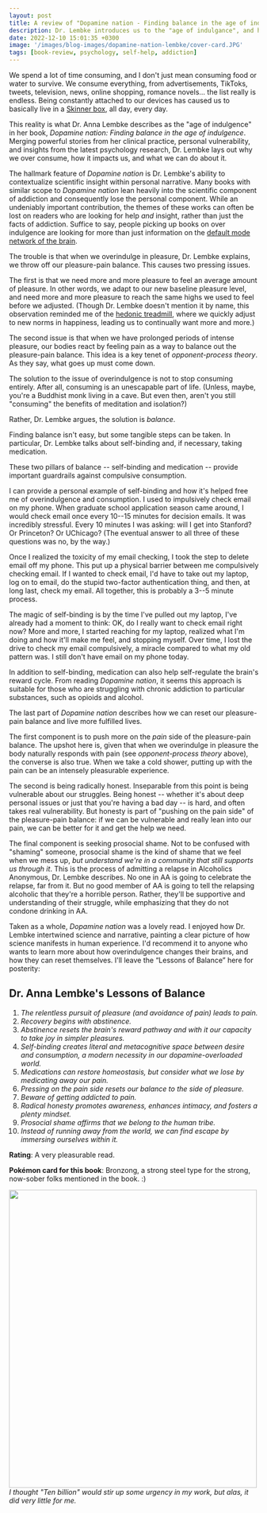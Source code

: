 ```yaml
---
layout: post
title: A review of "Dopamine nation - Finding balance in the age of indulgance" by Anna Lembke, M. D.
description: Dr. Lembke introduces us to the "age of indulgance", and how overindulgance impacts our brains, how we can reset, and how to live with balance and fulfillment in a Skinner box.
date: 2022-12-10 15:01:35 +0300
image: '/images/blog-images/dopamine-nation-lembke/cover-card.JPG'
tags: [book-review, psychology, self-help, addiction]
---
```


We spend a lot of time consuming, and I don't just mean consuming food or water to survive. We consume everything, from advertisements, TikToks, tweets, television, news, online shopping, romance novels... the list really is endless. Being constantly attached to our devices has caused us to basically live in a [Skinner box](https://en.wikipedia.org/wiki/Operant_conditioning_chamber), all day, every day.

This reality is what Dr. Anna Lembke describes as the "age of indulgence" in her book, _Dopamine nation: Finding balance in the age of indulgence_. Merging powerful stories from her clinical practice, personal vulnerability, and insights from the latest psychology research, Dr. Lembke lays out why we over consume, how it impacts us, and what we can do about it.

The hallmark feature of _Dopamine nation_ is Dr. Lembke's ability to contextualize scientific insight within personal narrative. Many books with similar scope to _Dopamine nation_ lean heavily into the scientific component of addiction and consequently lose the personal component. While an undeniably important contribution, the themes of these works can often be lost on readers who are looking for help _and_ insight, rather than just the facts of addiction. Suffice to say, people picking up books on over indulgence are looking for more than just information on the [default mode network of the brain](https://en.wikipedia.org/wiki/Default_mode_network).

The trouble is that when we overindulge in pleasure, Dr. Lembke explains, we throw off our pleasure-pain balance. This causes two pressing issues. 

The first is that we need more and more pleasure to feel an average amount of pleasure. In other words, we adapt to our new baseline pleasure level, and need more and more pleasure to reach the same highs we used to feel before we adjusted. (Though Dr. Lembke doesn't mention it by name, this observation reminded me of the [hedonic treadmill](https://en.wikipedia.org/wiki/Hedonic_treadmill), where we quickly adjust to new norms in happiness, leading us to continually want more and more.) 

The second issue is that when we have prolonged periods of intense pleasure, our bodies react by feeling pain as a way to balance out the pleasure-pain balance. This idea is a key tenet of _opponent-process theory_. As they say, what goes up must come down.

The solution to the issue of overindulgence is not to stop consuming entirely. After all, consuming is an unescapable part of life. (Unless, maybe, you're a Buddhist monk living in a cave. But even then, aren't you still "consuming" the benefits of meditation and isolation?)

Rather, Dr. Lembke argues, the solution is _balance_.

Finding balance isn't easy, but some tangible steps can be taken. In particular, Dr. Lembke talks about self-binding and, if necessary, taking medication. 

These two pillars of balance -- self-binding and medication -- provide important guardrails against compulsive consumption.

I can provide a personal example of self-binding and how it's helped free me of overindulgence and consumption. I used to impulsively check email on my phone. When graduate school application season came around, I would check email once every 10--15 minutes for decision emails. It was incredibly stressful. Every 10 minutes I was asking: will I get into Stanford? Or Princeton? Or UChicago? (The eventual answer to all three of these questions was no, by the way.) 

Once I realized the toxicity of my email checking, I took the step to delete email off my phone. This put up a physical barrier between me compulsively checking email. If I wanted to check email, I'd have to take out my laptop, log on to email, do the stupid two-factor authentication thing, and then, at long last, check my email. All together, this is probably a 3--5 minute process.

The magic of self-binding is by the time I've pulled out my laptop, I've already had a moment to think: OK, do I really want to check email right now? More and more, I started reaching for my laptop, realized what I'm doing and how it'll make me feel, and stopping myself. Over time, I lost the drive to check my email compulsively, a miracle compared to what my old pattern was. I still don't have email on my phone today.

In addition to self-binding, medication can also help self-regulate the brain's reward cycle. From reading _Dopamine nation_, it seems this approach is suitable for those who are struggling with chronic addiction to particular substances, such as opioids and alcohol.

The last part of _Dopamine nation_ describes how we can reset our pleasure-pain balance and live more fulfilled lives.

The first component is to push more on the _pain_ side of the pleasure-pain balance. The upshot here is, given that when we overindulge in pleasure the body naturally responds with pain (see _opponent-process theory_ above), the converse is also true. When we take a cold shower, putting up with the pain can be an intensely pleasurable experience.

The second is being radically honest. Inseparable from this point is being vulnerable about our struggles. Being honest -- whether it's about deep personal issues or just that you're having a bad day -- is hard, and often takes real vulnerability. But honesty is part of "pushing on the pain side" of the pleasure-pain balance: if we can be vulnerable and really lean into our pain, we can be better for it and get the help we need.

The final component is seeking prosocial shame. Not to be confused with "shaming" someone, prosocial shame is the kind of shame that we feel when we mess up, _but understand we're in a community that still supports us through it_. This is the process of admitting a relapse in Alcoholics Anonymous, Dr. Lembke describes. No one in AA is going to celebrate the relapse, far from it. But no good member of AA is going to tell the relapsing alcoholic that they're a horrible person. Rather, they'll be supportive and understanding of their struggle, while emphasizing that they do not condone drinking in AA.

Taken as a whole, _Dopamine nation_ was a lovely read. I enjoyed how Dr. Lembke intertwined science and narrative, painting a clear picture of how science manifests in human experience. I'd recommend it to anyone who wants to learn more about how overindulgence changes their brains, and how they can reset themselves. I'll leave the “Lessons of Balance” here for posterity: 

## Dr. Anna Lembke's Lessons of Balance
1. _The relentless pursuit of pleasure (and avoidance of pain) leads to pain._
2. _Recovery begins with abstinence._
3. _Abstinence resets the brain's reward pathway and with it our capacity to take joy in simpler pleasures._
4. _Self-binding creates literal and metacognitive space between desire and consumption, a modern necessity in our dopamine-overloaded world._
5. _Medications can restore homeostasis, but consider what we lose by medicating away our pain._
6. _Pressing on the pain side resets our balance to the side of pleasure._
7. _Beware of getting addicted to pain._
8. _Radical honesty promotes awareness, enhances intimacy, and fosters a plenty mindset._
9. _Prosocial shame affirms that we belong to the human tribe._
10. _Instead of running away from the world, we can find escape by immersing ourselves within it._

**Rating**: A very pleasurable read. 

**Pok&eacute;mon card for this book**: Bronzong, a strong steel type for the strong, now-sober folks mentioned in the book. :)

<div class="gallery-box">
  <div class="gallery">
    <img src="/images/blog-images/dopamine-nation-lembke/card.JPG" loading="lazy" style="width:500px;height:600px;">
  </div>
  <em>I thought "Ten billion" would stir up some urgency in my work, but alas, it did very little for me.</em>
</div>